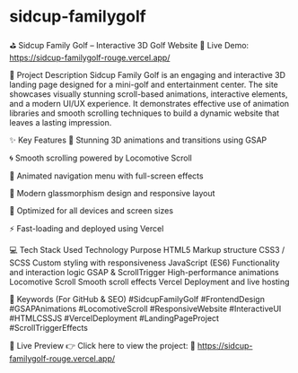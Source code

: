 # sidcup-familygolf


⛳ Sidcup Family Golf – Interactive 3D Golf Website
🔗 Live Demo: https://sidcup-familygolf-rouge.vercel.app/

📄 Project Description
Sidcup Family Golf is an engaging and interactive 3D landing page designed for a mini-golf and entertainment center. The site showcases visually stunning scroll-based animations, interactive elements, and a modern UI/UX experience. It demonstrates effective use of animation libraries and smooth scrolling techniques to build a dynamic website that leaves a lasting impression.

✨ Key Features
🎯 Stunning 3D animations and transitions using GSAP

🌀 Smooth scrolling powered by Locomotive Scroll

🧭 Animated navigation menu with full-screen effects

💎 Modern glassmorphism design and responsive layout

📱 Optimized for all devices and screen sizes

⚡ Fast-loading and deployed using Vercel

💻 Tech Stack Used
Technology	Purpose
HTML5	Markup structure
CSS3 / SCSS	Custom styling with responsiveness
JavaScript (ES6)	Functionality and interaction logic
GSAP & ScrollTrigger	High-performance animations
Locomotive Scroll	Smooth scroll effects
Vercel	Deployment and live hosting

📌 Keywords (For GitHub & SEO)
#SidcupFamilyGolf #FrontendDesign #GSAPAnimations #LocomotiveScroll #ResponsiveWebsite #InteractiveUI #HTMLCSSJS #VercelDeployment #LandingPageProject #ScrollTriggerEffects

🚀 Live Preview
👉 Click here to view the project:
🔗 https://sidcup-familygolf-rouge.vercel.app/

